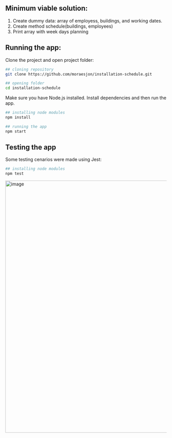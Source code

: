 
## Minimum viable solution:

1. Create dummy data: array of employess, buildings, and working dates.
2. Create method schedule(buildings, employees)
3. Print array with week days planning

## Running the app:

Clone the project and open project folder:

```bash
## cloning repository
git clone https://github.com/moraesjon/installation-schedule.git

## opening folder
cd installation-schedule

```

Make sure you have Node.js installed. Install dependencies and then run the app.

```bash
## installing node modules
npm install

## running the app
npm start

```

## Testing the app

Some testing cenarios were made using Jest:

```bash
## installing node modules
npm test

```

<img width="789" alt="image" src="https://user-images.githubusercontent.com/53060300/211134122-568df268-73d4-4de2-8535-8feb3406041b.png">


